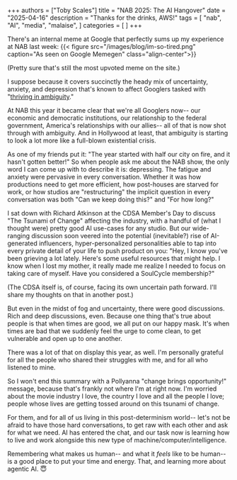 +++
authors = ["Toby Scales"]
title = "NAB 2025: The AI Hangover"
date = "2025-04-16"
description = "Thanks for the drinks, AWS!"
tags = [
    "nab",
    "AI",
    "media",
    "malaise",
]
categories = [
]
+++

There's an internal meme at Google that perfectly sums up my experience at NAB last week:
{{< figure src="/images/blog/im-so-tired.png" caption="As seen on Google Memegen" class="align-center">}}

(Pretty sure that's still the most upvoted meme on the site.) 

I suppose because it covers succinctly the heady mix of uncertainty, anxiety, and depression that's known to affect Googlers tasked with "[thriving in ambiguity](https://igotanoffer.com/blogs/tech/googleyness-leadership-interview-questions)."

At NAB this year it became clear that we're all Googlers now-- our economic and democratic institutions, our relationship to the federal government, America's relationships with our allies-- all of that is now shot through with ambiguity. And in Hollywood at least, that ambiguity is starting to look a lot more like a full-blown existential crisis.

As one of my friends put it: "The year started with half our city on fire, and it hasn't gotten better!" So when people ask me about the NAB show, the only word I can come up with to describe it is: depressing. The fatigue and anxiety were pervasive in every conversation. Whether it was how productions need to get more efficient, how post-houses are starved for work, or how studios are "restructuring" the implicit question in every conversation was both "Can we keep doing this?" and "For how long?"

I sat down with Richard Atkinson at the CDSA Member's Day to discuss "The Tsunami of Change" affecting the industry, with a handful of (what I thought were) pretty good AI use-cases for any studio. But our wide-ranging discussion soon veered into the potential (inevitable?) rise of AI-generated influencers, hyper-personalized personalities able to tap into every private detail of your life to push product on you: "Hey, I know you've been grieving a lot lately. Here's some useful resources that might help. I know when I lost my mother, it really made me realize I needed to focus on taking care of myself. Have you considered a SoulCycle membership?"

(The CDSA itself is, of course, facing its own uncertain path forward. I'll share my thoughts on that in another post.)

But even in the midst of fog and uncertainty, there were good discussions. Rich and deep discussions, even. Because one thing that's true about people is that when times are good, we all put on our happy mask. It's when times are bad that we suddenly feel the urge to come clean, to get vulnerable and open up to one another.

There was a lot of that on display this year, as well. I'm personally grateful for all the people who shared their struggles with me, and for all who listened to mine. 

So I won't end this summary with a Pollyanna "change brings opportunity!" message, because that's frankly not where I'm at right now. I'm worried about the movie industry I love, the country I love and all the people I love; people whose lives are getting tossed around on this tsunami of change. 

For them, and for all of us living in this post-determinism world-- let's not be afraid to have those hard conversations, to get raw with each other and ask for what we need. AI has entered the chat, and our task now is learning how to live and work alongside this new type of machine/computer/intelligence. 

Remembering what makes us human-- and what it *feels* like to be human-- is a good place to put your time and energy. That, and learning more about agentic AI. 😇
